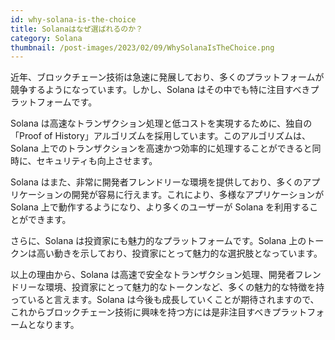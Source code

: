 ```yaml
---
id: why-solana-is-the-choice
title: Solanaはなぜ選ばれるのか？
category: Solana
thumbnail: /post-images/2023/02/09/WhySolanaIsTheChoice.png
---
```


近年、ブロックチェーン技術は急速に発展しており、多くのプラットフォームが競争するようになっています。しかし、Solana はその中でも特に注目すべきプラットフォームです。

Solana は高速なトランザクション処理と低コストを実現するために、独自の「Proof of History」アルゴリズムを採用しています。このアルゴリズムは、Solana 上でのトランザクションを高速かつ効率的に処理することができると同時に、セキュリティも向上させます。

Solana はまた、非常に開発者フレンドリーな環境を提供しており、多くのアプリケーションの開発が容易に行えます。これにより、多様なアプリケーションが Solana 上で動作するようになり、より多くのユーザーが Solana を利用することができます。

さらに、Solana は投資家にも魅力的なプラットフォームです。Solana 上のトークンは高い動きを示しており、投資家にとって魅力的な選択肢となっています。

以上の理由から、Solana は高速で安全なトランザクション処理、開発者フレンドリーな環境、投資家にとって魅力的なトークンなど、多くの魅力的な特徴を持っていると言えます。Solana は今後も成長していくことが期待されますので、これからブロックチェーン技術に興味を持つ方には是非注目すべきプラットフォームとなります。
